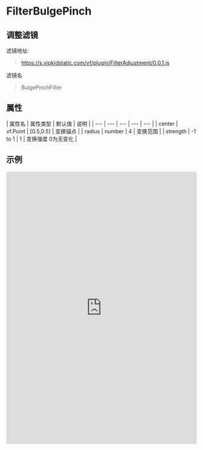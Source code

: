 # FilterBulgePinch

## 调整滤镜
滤镜地址:
> https://s.vipkidstatic.com/vf/plugin/FilterAdjustment/0.0.1.js

滤镜名
> BulgePinchFilter 

## 属性

| 属性名 | 属性类型 | 默认值 | 说明 |
| --- | --- | --- | --- | --- |
| center | vf.Point | [0.5,0.5] | 变换锚点 |
| radius | number | 4 | 变换范围 |
| strength | -1 to 1 | 1 | 变换强度 0为无变化 |



## 示例

<iframe
     src="https://codesandbox.io/embed/filterbulgepinch-1t3wo?fontsize=14&hidenavigation=1&module=%2Fsrc%2Fcomponents.ts&theme=dark"
     style="width:100%; height:720px; border:0; border-radius: 4px; overflow:hidden;"
     title="filterbulgepinch"
     allow="accelerometer; ambient-light-sensor; camera; encrypted-media; geolocation; gyroscope; hid; microphone; midi; payment; usb; vr"
     sandbox="allow-forms allow-modals allow-popups allow-presentation allow-same-origin allow-scripts"
   ></iframe>